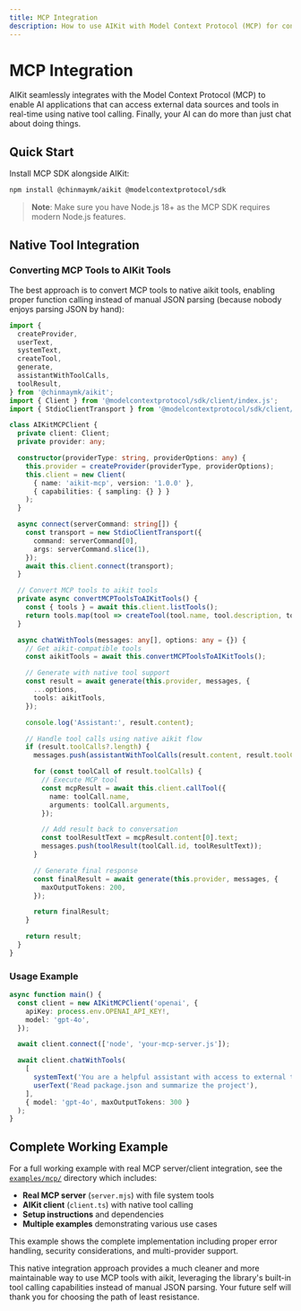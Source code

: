 ```yaml
---
title: MCP Integration
description: How to use AIKit with Model Context Protocol (MCP) for context-aware AI applications
---
```


# MCP Integration

AIKit seamlessly integrates with the Model Context Protocol (MCP) to enable AI applications that can access external data sources and tools in real-time using native tool calling. Finally, your AI can do more than just chat about doing things.

## Quick Start

Install MCP SDK alongside AIKit:

```bash
npm install @chinmaymk/aikit @modelcontextprotocol/sdk
```

> **Note**: Make sure you have Node.js 18+ as the MCP SDK requires modern Node.js features.

## Native Tool Integration

### Converting MCP Tools to AIKit Tools

The best approach is to convert MCP tools to native aikit tools, enabling proper function calling instead of manual JSON parsing (because nobody enjoys parsing JSON by hand):

```typescript
import {
  createProvider,
  userText,
  systemText,
  createTool,
  generate,
  assistantWithToolCalls,
  toolResult,
} from '@chinmaymk/aikit';
import { Client } from '@modelcontextprotocol/sdk/client/index.js';
import { StdioClientTransport } from '@modelcontextprotocol/sdk/client/stdio.js';

class AIKitMCPClient {
  private client: Client;
  private provider: any;

  constructor(providerType: string, providerOptions: any) {
    this.provider = createProvider(providerType, providerOptions);
    this.client = new Client(
      { name: 'aikit-mcp', version: '1.0.0' },
      { capabilities: { sampling: {} } }
    );
  }

  async connect(serverCommand: string[]) {
    const transport = new StdioClientTransport({
      command: serverCommand[0],
      args: serverCommand.slice(1),
    });
    await this.client.connect(transport);
  }

  // Convert MCP tools to aikit tools
  private async convertMCPToolsToAIKitTools() {
    const { tools } = await this.client.listTools();
    return tools.map(tool => createTool(tool.name, tool.description, tool.inputSchema));
  }

  async chatWithTools(messages: any[], options: any = {}) {
    // Get aikit-compatible tools
    const aikitTools = await this.convertMCPToolsToAIKitTools();

    // Generate with native tool support
    const result = await generate(this.provider, messages, {
      ...options,
      tools: aikitTools,
    });

    console.log('Assistant:', result.content);

    // Handle tool calls using native aikit flow
    if (result.toolCalls?.length) {
      messages.push(assistantWithToolCalls(result.content, result.toolCalls));

      for (const toolCall of result.toolCalls) {
        // Execute MCP tool
        const mcpResult = await this.client.callTool({
          name: toolCall.name,
          arguments: toolCall.arguments,
        });

        // Add result back to conversation
        const toolResultText = mcpResult.content[0].text;
        messages.push(toolResult(toolCall.id, toolResultText));
      }

      // Generate final response
      const finalResult = await generate(this.provider, messages, {
        maxOutputTokens: 200,
      });

      return finalResult;
    }

    return result;
  }
}
```

### Usage Example

```typescript
async function main() {
  const client = new AIKitMCPClient('openai', {
    apiKey: process.env.OPENAI_API_KEY!,
    model: 'gpt-4o',
  });

  await client.connect(['node', 'your-mcp-server.js']);

  await client.chatWithTools(
    [
      systemText('You are a helpful assistant with access to external tools.'),
      userText('Read package.json and summarize the project'),
    ],
    { model: 'gpt-4o', maxOutputTokens: 300 }
  );
}
```

## Complete Working Example

For a full working example with real MCP server/client integration, see the [`examples/mcp/`](../../examples/mcp/) directory which includes:

- **Real MCP server** (`server.mjs`) with file system tools
- **AIKit client** (`client.ts`) with native tool calling
- **Setup instructions** and dependencies
- **Multiple examples** demonstrating various use cases

This example shows the complete implementation including proper error handling, security considerations, and multi-provider support.

This native integration approach provides a much cleaner and more maintainable way to use MCP tools with aikit, leveraging the library's built-in tool calling capabilities instead of manual JSON parsing. Your future self will thank you for choosing the path of least resistance.
